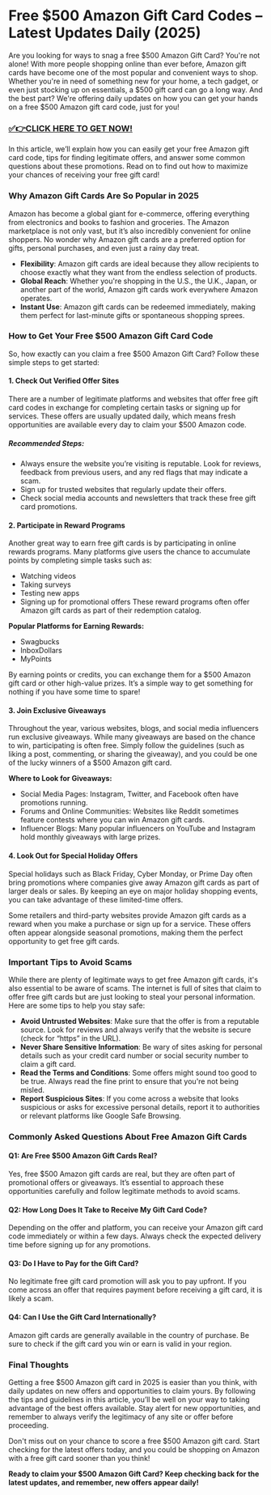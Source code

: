 # Free $500 Amazon Gift Card Codes – Latest Updates Daily (2025)

Are you looking for ways to snag a free $500 Amazon Gift Card? You're not alone! With more people shopping online than ever before, Amazon gift cards have become one of the most popular and convenient ways to shop. Whether you're in need of something new for your home, a tech gadget, or even just stocking up on essentials, a $500 gift card can go a long way. And the best part? We're offering daily updates on how you can get your hands on a free $500 Amazon gift card code, just for you!

### [✅👉CLICK HERE TO GET NOW!](https://freerewards.xyz/amazon/go/)

In this article, we’ll explain how you can easily get your free Amazon gift card code, tips for finding legitimate offers, and answer some common questions about these promotions. Read on to find out how to maximize your chances of receiving your free gift card!

### Why Amazon Gift Cards Are So Popular in 2025

Amazon has become a global giant for e-commerce, offering everything from electronics and books to fashion and groceries. The Amazon marketplace is not only vast, but it’s also incredibly convenient for online shoppers. No wonder why Amazon gift cards are a preferred option for gifts, personal purchases, and even just a rainy day treat.

- **Flexibility**: Amazon gift cards are ideal because they allow recipients to choose exactly what they want from the endless selection of products.
- **Global Reach**: Whether you're shopping in the U.S., the U.K., Japan, or another part of the world, Amazon gift cards work everywhere Amazon operates.
- **Instant Use**: Amazon gift cards can be redeemed immediately, making them perfect for last-minute gifts or spontaneous shopping sprees.

### How to Get Your Free $500 Amazon Gift Card Code

So, how exactly can you claim a free $500 Amazon Gift Card? Follow these simple steps to get started:

#### 1. **Check Out Verified Offer Sites**
There are a number of legitimate platforms and websites that offer free gift card codes in exchange for completing certain tasks or signing up for services. These offers are usually updated daily, which means fresh opportunities are available every day to claim your $500 Amazon code.

##### Recommended Steps:
- Always ensure the website you’re visiting is reputable. Look for reviews, feedback from previous users, and any red flags that may indicate a scam.
- Sign up for trusted websites that regularly update their offers.
- Check social media accounts and newsletters that track these free gift card promotions.

#### 2. **Participate in Reward Programs**
Another great way to earn free gift cards is by participating in online rewards programs. Many platforms give users the chance to accumulate points by completing simple tasks such as:
- Watching videos
- Taking surveys
- Testing new apps
- Signing up for promotional offers
These reward programs often offer Amazon gift cards as part of their redemption catalog.

**Popular Platforms for Earning Rewards:**
- Swagbucks
- InboxDollars
- MyPoints

By earning points or credits, you can exchange them for a $500 Amazon gift card or other high-value prizes. It’s a simple way to get something for nothing if you have some time to spare!

#### 3. **Join Exclusive Giveaways**
Throughout the year, various websites, blogs, and social media influencers run exclusive giveaways. While many giveaways are based on the chance to win, participating is often free. Simply follow the guidelines (such as liking a post, commenting, or sharing the giveaway), and you could be one of the lucky winners of a $500 Amazon gift card.

**Where to Look for Giveaways:**
- Social Media Pages: Instagram, Twitter, and Facebook often have promotions running.
- Forums and Online Communities: Websites like Reddit sometimes feature contests where you can win Amazon gift cards.
- Influencer Blogs: Many popular influencers on YouTube and Instagram hold monthly giveaways with large prizes.

#### 4. **Look Out for Special Holiday Offers**
Special holidays such as Black Friday, Cyber Monday, or Prime Day often bring promotions where companies give away Amazon gift cards as part of larger deals or sales. By keeping an eye on major holiday shopping events, you can take advantage of these limited-time offers.

Some retailers and third-party websites provide Amazon gift cards as a reward when you make a purchase or sign up for a service. These offers often appear alongside seasonal promotions, making them the perfect opportunity to get free gift cards.

### Important Tips to Avoid Scams

While there are plenty of legitimate ways to get free Amazon gift cards, it's also essential to be aware of scams. The internet is full of sites that claim to offer free gift cards but are just looking to steal your personal information. Here are some tips to help you stay safe:

- **Avoid Untrusted Websites**: Make sure that the offer is from a reputable source. Look for reviews and always verify that the website is secure (check for “https” in the URL).
- **Never Share Sensitive Information**: Be wary of sites asking for personal details such as your credit card number or social security number to claim a gift card.
- **Read the Terms and Conditions**: Some offers might sound too good to be true. Always read the fine print to ensure that you're not being misled.
- **Report Suspicious Sites**: If you come across a website that looks suspicious or asks for excessive personal details, report it to authorities or relevant platforms like Google Safe Browsing.

### Commonly Asked Questions About Free Amazon Gift Cards

#### Q1: Are Free $500 Amazon Gift Cards Real?
Yes, free $500 Amazon gift cards are real, but they are often part of promotional offers or giveaways. It’s essential to approach these opportunities carefully and follow legitimate methods to avoid scams.

#### Q2: How Long Does It Take to Receive My Gift Card Code?
Depending on the offer and platform, you can receive your Amazon gift card code immediately or within a few days. Always check the expected delivery time before signing up for any promotions.

#### Q3: Do I Have to Pay for the Gift Card?
No legitimate free gift card promotion will ask you to pay upfront. If you come across an offer that requires payment before receiving a gift card, it is likely a scam.

#### Q4: Can I Use the Gift Card Internationally?
Amazon gift cards are generally available in the country of purchase. Be sure to check if the gift card you win or earn is valid in your region.

### Final Thoughts

Getting a free $500 Amazon gift card in 2025 is easier than you think, with daily updates on new offers and opportunities to claim yours. By following the tips and guidelines in this article, you’ll be well on your way to taking advantage of the best offers available. Stay alert for new opportunities, and remember to always verify the legitimacy of any site or offer before proceeding.

Don't miss out on your chance to score a free $500 Amazon gift card. Start checking for the latest offers today, and you could be shopping on Amazon with a free gift card sooner than you think!

**Ready to claim your $500 Amazon Gift Card? Keep checking back for the latest updates, and remember, new offers appear daily!**
